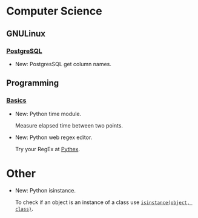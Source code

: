 # Computer Science

## GNULinux

### [PostgreSQL](postgresql.md)

* New: PostgresSQL get column names.

## Programming

### [Basics](basics.md)

* New: Python time module.

    Measure elapsed time between two points.
    

* New: Python web regex editor.

    Try your RegEx at [Pythex](https://pythex.org/).
    

# Other

* New: Python isinstance.

    To check if an object is an instance of a class use
    [`isinstance(object, class)`](https://docs.python.org/2/library/functions.html#isinstance).